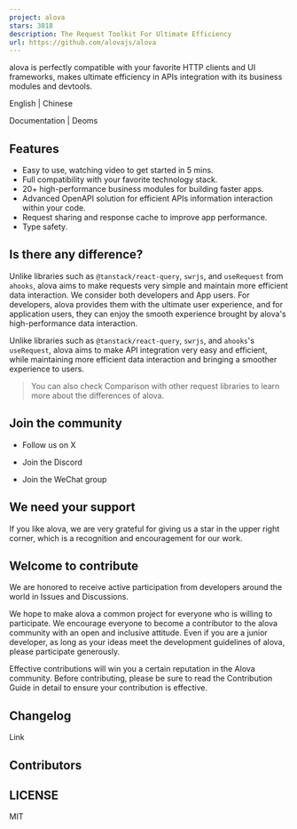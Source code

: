 ```yaml
---
project: alova
stars: 3818
description: The Request Toolkit For Ultimate Efficiency
url: https://github.com/alovajs/alova
---
```


alova is perfectly compatible with your favorite HTTP clients and UI frameworks, makes ultimate efficiency in APIs integration with its business modules and devtools.

English | Chinese

Documentation | Deoms

Features
--------

-   ​​Easy to use, watching video to get started in 5 mins.
-   ​​Full compatibility​​ with your favorite technology stack.
-   ​​20+ high-performance business modules​​ for building faster apps.
-   ​​Advanced OpenAPI solution​​ for efficient APIs information interaction within your code.
-   Request sharing and response cache to improve app performance.
-   Type safety.

Is there any difference?
------------------------

Unlike libraries such as `@tanstack/react-query`, `swrjs`, and `useRequest` from `ahooks`, alova aims to make requests very simple and maintain more efficient data interaction. We consider both developers and App users. For developers, alova provides them with the ultimate user experience, and for application users, they can enjoy the smooth experience brought by alova's high-performance data interaction.

Unlike libraries such as `@tanstack/react-query`, `swrjs`, and `ahooks`'s `useRequest`, alova aims to make API integration very easy and efficient, while maintaining more efficient data interaction and bringing a smoother experience to users.

> You can also check Comparison with other request libraries to learn more about the differences of alova.

Join the community
------------------

-   Follow us on X
    
-   Join the Discord
    
-   Join the WeChat group
    

We need your support
--------------------

If you like alova, we are very grateful for giving us a star in the upper right corner, which is a recognition and encouragement for our work.

Welcome to contribute
---------------------

We are honored to receive active participation from developers around the world in Issues and Discussions.

We hope to make alova a common project for everyone who is willing to participate. We encourage everyone to become a contributor to the alova community with an open and inclusive attitude. Even if you are a junior developer, as long as your ideas meet the development guidelines of alova, please participate generously.

Effective contributions will win you a certain reputation in the Alova community. Before contributing, please be sure to read the Contribution Guide in detail to ensure your contribution is effective.

Changelog
---------

Link

Contributors
------------

LICENSE
-------

MIT
